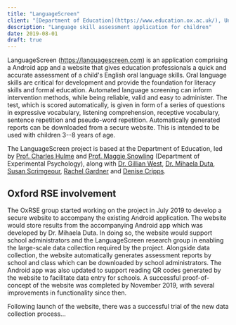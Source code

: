 ```yaml
---
title: "LanguageScreen"
client: "[Department of Education](https://www.education.ox.ac.uk/), University of Oxford"
description: "Language skill assessment application for children"
date: 2019-08-01
draft: true
---
```


LanguageScreen (<https://languagescreen.com>) is an application comprising
a Android app and a website that gives education professionals a quick and
accurate assessment of a child's English oral language skills. Oral language
skills are critical for development and provide the foundation for literacy
skills and formal education. Automated language screening can inform
intervention methods, while being reliable, valid and easy to administer. The
test, which is scored automatically, is given in form of a series of questions
in expressive vocabulary, listening comprehension, receptive vocabulary,
sentence repetition and pseudo-word repetition. Automatically generated reports
can be downloaded from a secure website. This is intended to be used with
children 3--8 years of age.

The LanguageScreen project is based at the Department of Education, led by
[Prof. Charles Hulme](http://www.education.ox.ac.uk/people/charles-hulme/)
and [Prof. Maggie Snowling](https://www.sjc.ox.ac.uk/discover/people/professor-maggie-snowling/) (Department of Experimental Psychology), along with
[Dr. Gillian West](http://www.education.ox.ac.uk/people/gillian-west/),
[Dr. Mihaela Duta](https://www.psy.ox.ac.uk/team/mihaela-duta),
[Susan Scrimgeour](http://www.education.ox.ac.uk/people/susan-scrimgeour/),
[Rachel Gardner](http://www.education.ox.ac.uk/people/rachel-gardner/) and
[Denise Cripps](http://www.education.ox.ac.uk/people/rachel-gardner/).

## Oxford RSE involvement

The OxRSE group started working on the project in July 2019 to develop a secure
website to accompany the existing Android application. The website would store
results from the accompanying Android app which was developed by Dr. Mihaela
Duta. In doing so, the website would support school administrators and the
LanguageScreen research group in enabling the large-scale data collection
required by the project. Alongside data collection, the website automatically
generates assessment reports by school and class which can be downloaded by
school administrators. The Android app was also updated to support reading QR
codes generated by the website to facilitate data entry for schools.
A successful proof-of-concept of the website was completed by November 2019,
with several improvements in functionality since then.

Following launch of the website, there was a successful trial of the new data
collection process...
